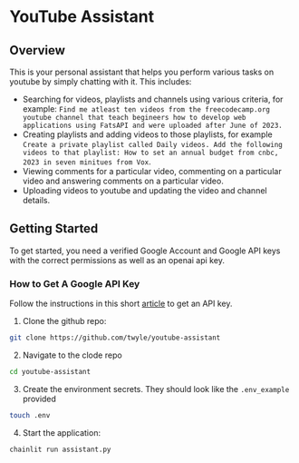 # YouTube Assistant

## Overview

This is your personal assistant that helps you perform various tasks on youtube by simply chatting with it. This includes:
- Searching for videos, playlists and channels using various criteria, for example: ``Find me atleast ten videos from the freecodecamp.org youtube channel that teach begineers how to develop web applications using FatsAPI and were uploaded after June of 2023.``
- Creating playlists and adding videos to those playlists, for example ``Create a private playlist called Daily videos. Add the following videos to that playlist: How to set an annual budget from cnbc, 2023 in seven minitues from Vox``.
- Viewing comments for a particular video, commenting on a particular video and answering comments on a particular video.
- Uploading videos to youtube and updating the video and channel details.

## Getting Started

To get started, you need a verified Google Account and Google API keys with the correct permissions as well as an openai api key.

### How to Get A Google API Key
Follow the instructions in this short [article](https://medium.com/@lyle-okoth/how-to-get-a-google-api-key-d3c38649eaae) to get an API key.

1. Clone the github repo:
```sh
git clone https://github.com/twyle/youtube-assistant
```
2. Navigate to the clode repo
```sh
cd youtube-assistant
```
3. Create the environment secrets. They should look like the ``.env_example`` provided
```sh
touch .env
```
4. Start the application:
```sh
chainlit run assistant.py
```
